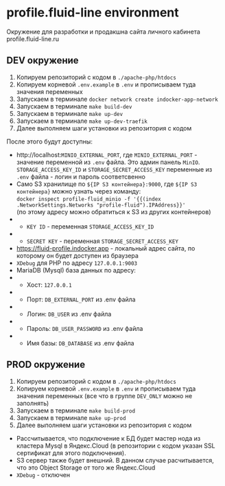 # profile.fluid-line environment

Окружение для разработки и продакшна сайта
личного кабинета profile.fluid-line.ru

## DEV окружение

1. Копируем репозиторий с кодом в `./apache-php/htdocs`
2. Копируем корневой `.env.example` в `.env` и прописываем туда значения переменных
3. Запускаем в терминале `docker network create indocker-app-network`
4. Запускаем в терминале `make build-dev`
5. Запускаем в терминале `make up-dev`
6. Запускаем в терминале `make up-dev-traefik`
7. Далее выполняем шаги установки из репозитория с кодом

После этого будут доступны:
* http://localhost:`MINIO_EXTERNAL_PORT`, где `MINIO_EXTERNAL_PORT` - значение переменной из `.env` файла. Это админ панель `MinIO`.  `STORAGE_ACCESS_KEY_ID` и `STORAGE_SECRET_ACCESS_KEY` переменные из `.env` файла - логин и пароль соответсвенно
* Само S3 хранилище по `${IP S3 контейнера}:9000`, где `${IP S3 контейнера}` можно узнать через команду:  
`docker inspect profile-fluid_minio -f '{{(index .NetworkSettings.Networks "profile-fluid").IPAddress}}'`  
(по этому адресу можно обратиться к S3 из других контейнеров)
* * `KEY ID` - переменная `STORAGE_ACCESS_KEY_ID`
* * `SECRET KEY` - переменная `STORAGE_SECRET_ACCESS_KEY`
* https://fluid-profile.indocker.app - локальный адрес сайта, по которому он будет доступен из браузера
* `XDebug` для PHP по адресу `127.0.0.1:9003`
* MariaDB (Mysql) база данных по адресу:
* * Хост: `127.0.0.1`
* * Порт: `DB_EXTERNAL_PORT` из .env файла
* * Логин: `DB_USER` из .env файла
* * Пароль: `DB_USER_PASSWORD` из .env файла
* * Имя базы: `DB_DATABASE` из .env файла

## PROD окружение

1. Копируем репозиторий с кодом в `./apache-php/htdocs`
2. Копируем корневой `.env.example` в `.env` и прописываем туда значения переменных (все что в группе `DEV_ONLY` можно не заполнять)
4. Запускаем в терминале `make build-prod`
5. Запускаем в терминале `make up-prod`
7. Далее выполняем шаги установки из репозитория с кодом

* Рассчитывается, что подключение к БД будет мастер нода из кластера Mysql в Яндекс.Cloud (в репозитории с кодом указан SSL сертификат для этого подключения).
* S3 сервер также будет внешний. В данном случае расчитывается, что это Object Storage от того же Яндекс.Cloud
* `XDebug` - отключен